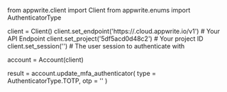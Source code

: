 from appwrite.client import Client
from appwrite.enums import AuthenticatorType

client = Client()
client.set_endpoint('https://<REGION>.cloud.appwrite.io/v1') # Your API Endpoint
client.set_project('5df5acd0d48c2') # Your project ID
client.set_session('') # The user session to authenticate with

account = Account(client)

result = account.update_mfa_authenticator(
    type = AuthenticatorType.TOTP,
    otp = '<OTP>'
)
